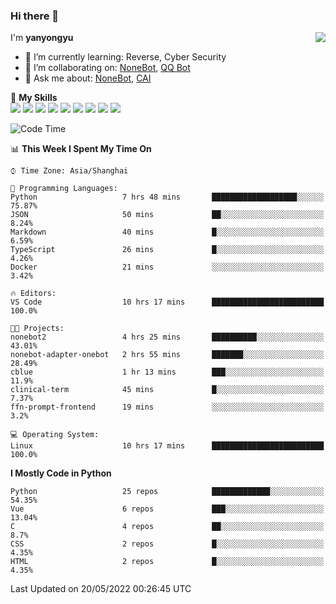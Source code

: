 ### Hi there 👋

<a href="#">
  <img align="right" src="https://github-readme-stats.vercel.app/api?username=yanyongyu&count_private=true&show_icons=true&bg_color=15,f2f7fd,E0EAFC" />
</a>

I'm **yanyongyu**

- 🌱 I’m currently learning: Reverse, Cyber Security
- 👯 I’m collaborating on: [NoneBot](https://github.com/nonebot), [QQ Bot](https://github.com/Mrs4s/go-cqhttp)
- 💬 Ask me about: [NoneBot](https://github.com/nonebot), [CAI](https://github.com/cscs181/CAI)

🌟 **My Skills**  
![](https://img.shields.io/badge/-Python-3e74a2?style=flat-square&logo=Python&logoColor=fff)
![](https://img.shields.io/badge/-Node.js-339933?style=flat-square&logo=Node.js&logoColor=fff)
![](https://img.shields.io/badge/-Vue-4fc08d?style=flat-square&logo=Vue.js&logoColor=fff)
![](https://img.shields.io/badge/-React-2d98ce?style=flat-square&logo=React&logoColor=fff)
![](https://img.shields.io/badge/-Docker-2496ED?style=flat-square&logo=Docker&logoColor=fff)
![](https://img.shields.io/badge/-Linux-000000?style=flat-square&logo=Linux&logoColor=fff)
![](https://img.shields.io/badge/-MySQL-4479A1?style=flat-square&logo=MySQL&logoColor=fff)
![](https://img.shields.io/badge/-Redis-DC382D?style=flat-square&logo=Redis&logoColor=fff)
![](https://img.shields.io/badge/-MongoDB-47A248?style=flat-square&logo=MongoDB&logoColor=fff)

<!--START_SECTION:waka-->
![Code Time](http://img.shields.io/badge/Code%20Time-0%20secs-blue)

📊 **This Week I Spent My Time On** 

```text
⌚︎ Time Zone: Asia/Shanghai

💬 Programming Languages: 
Python                   7 hrs 48 mins       ███████████████████░░░░░░   75.87% 
JSON                     50 mins             ██░░░░░░░░░░░░░░░░░░░░░░░   8.24% 
Markdown                 40 mins             █░░░░░░░░░░░░░░░░░░░░░░░░   6.59% 
TypeScript               26 mins             █░░░░░░░░░░░░░░░░░░░░░░░░   4.26% 
Docker                   21 mins             ░░░░░░░░░░░░░░░░░░░░░░░░░   3.42%

🔥 Editors: 
VS Code                  10 hrs 17 mins      █████████████████████████   100.0%

🐱‍💻 Projects: 
nonebot2                 4 hrs 25 mins       ██████████░░░░░░░░░░░░░░░   43.01% 
nonebot-adapter-onebot   2 hrs 55 mins       ███████░░░░░░░░░░░░░░░░░░   28.49% 
cblue                    1 hr 13 mins        ███░░░░░░░░░░░░░░░░░░░░░░   11.9% 
clinical-term            45 mins             █░░░░░░░░░░░░░░░░░░░░░░░░   7.37% 
ffn-prompt-frontend      19 mins             ░░░░░░░░░░░░░░░░░░░░░░░░░   3.2%

💻 Operating System: 
Linux                    10 hrs 17 mins      █████████████████████████   100.0%

```

**I Mostly Code in Python** 

```text
Python                   25 repos            █████████████░░░░░░░░░░░░   54.35% 
Vue                      6 repos             ███░░░░░░░░░░░░░░░░░░░░░░   13.04% 
C                        4 repos             ██░░░░░░░░░░░░░░░░░░░░░░░   8.7% 
CSS                      2 repos             █░░░░░░░░░░░░░░░░░░░░░░░░   4.35% 
HTML                     2 repos             █░░░░░░░░░░░░░░░░░░░░░░░░   4.35%

```



 Last Updated on 20/05/2022 00:26:45 UTC
<!--END_SECTION:waka-->
